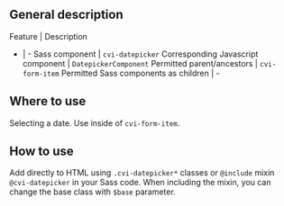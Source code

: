 ## General description

Feature | Description
- | -
Sass component | `cvi-datepicker`
Corresponding Javascript component | `DatepickerComponent`
Permitted parent/ancestors | `cvi-form-item`
Permitted Sass components as children | -

## Where to use

Selecting a date. Use inside of `cvi-form-item`.

## How to use

Add directly to HTML using `.cvi-datepicker*` classes or `@include` mixin `@cvi-datepicker` in your Sass code. When including the mixin, you can change the base class with `$base` parameter.
